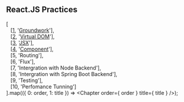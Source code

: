 ## React.JS Practices

[<br/>
&nbsp;&nbsp;&nbsp;[[1](https://github.com/kickscar-javascript/react-practices/tree/master/ch01), '[Groundwork](https://github.com/kickscar-javascript/react-practices/tree/master/ch01)'],<br/>
&nbsp;&nbsp;&nbsp;[[2](https://github.com/kickscar-javascript/react-practices/tree/master/ch02), '[Virtual DOM](https://github.com/kickscar-javascript/react-practices/tree/master/ch02)'],<br/>
&nbsp;&nbsp;&nbsp;[[3](https://github.com/kickscar-javascript/react-practices/tree/master/ch03), '[JSX](https://github.com/kickscar-javascript/react-practices/tree/master/ch03)'],<br/>
&nbsp;&nbsp;&nbsp;[[4](https://github.com/kickscar-javascript/react-practices/tree/master/ch04), '[Component](https://github.com/kickscar-javascript/react-practices/tree/master/ch04)'],<br/>
&nbsp;&nbsp;&nbsp;[5, 'Routing'],<br/>
&nbsp;&nbsp;&nbsp;[6, 'Flux'],<br/>
&nbsp;&nbsp;&nbsp;[7, 'Intergration with Node Backend'],<br/>
&nbsp;&nbsp;&nbsp;[8, 'Intergration with Spring Boot Backend'],<br/>
&nbsp;&nbsp;&nbsp;[9, 'Testing'],<br/>
&nbsp;&nbsp;&nbsp;[10, 'Perfomance Tunning']<br/>
].map(({ 0: order, 1: title }) => &lt;Chapter order={ order } title={ title } /&gt;);